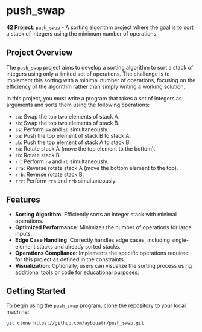 # push_swap

**42 Project**: `push_swap` - A sorting algorithm project where the goal is to sort a stack of integers using the minimum number of operations.

## Project Overview

The `push_swap` project aims to develop a sorting algorithm to sort a stack of integers using only a limited set of operations. The challenge is to implement this sorting with a minimal number of operations, focusing on the efficiency of the algorithm rather than simply writing a working solution. 

In this project, you must write a program that takes a set of integers as arguments and sorts them using the following operations:
- `sa`: Swap the top two elements of stack A.
- `sb`: Swap the top two elements of stack B.
- `ss`: Perform `sa` and `sb` simultaneously.
- `pa`: Push the top element of stack B to stack A.
- `pb`: Push the top element of stack A to stack B.
- `ra`: Rotate stack A (move the top element to the bottom).
- `rb`: Rotate stack B.
- `rr`: Perform `ra` and `rb` simultaneously.
- `rra`: Reverse rotate stack A (move the bottom element to the top).
- `rrb`: Reverse rotate stack B.
- `rrr`: Perform `rra` and `rrb` simultaneously.

## Features

- **Sorting Algorithm**: Efficiently sorts an integer stack with minimal operations.
- **Optimized Performance**: Minimizes the number of operations for large inputs.
- **Edge Case Handling**: Correctly handles edge cases, including single-element stacks and already sorted stacks.
- **Operations Compliance**: Implements the specific operations required for this project as defined in the constraints.
- **Visualization**: Optionally, users can visualize the sorting process using additional tools or code for educational purposes.

## Getting Started

To begin using the `push_swap` program, clone the repository to your local machine:

```bash
git clone https://github.com/aybouatr/push_swap.git
